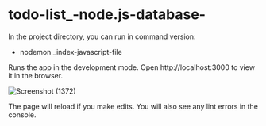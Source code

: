 # todo-list_-node.js-database-
In the project directory, you can run in command version:

- nodemon _index-javascript-file  

Runs the app in the development mode.
Open http://localhost:3000 to view it in the browser.


![Screenshot (1372)](https://user-images.githubusercontent.com/124357186/225711336-72258dda-ce3a-45b6-bd38-d4f1d92a5c75.png)


The page will reload if you make edits.
You will also see any lint errors in the console.
